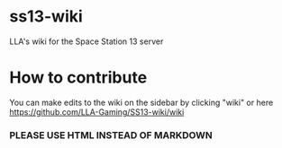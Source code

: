 # ss13-wiki
LLA's wiki for the Space Station 13 server

# How to contribute

You can make edits to the wiki on the sidebar by clicking "wiki" or here https://github.com/LLA-Gaming/SS13-wiki/wiki

### PLEASE USE HTML INSTEAD OF MARKDOWN
